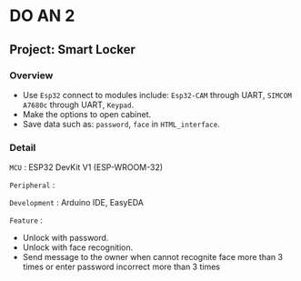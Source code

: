 # DO AN 2
## Project: Smart Locker
### Overview
- Use `Esp32` connect to modules include: `Esp32-CAM` through UART, `SIMCOM A7680c` through UART, `Keypad`.
- Make the options to open cabinet.
- Save data such as: `password`, `face` in `HTML_interface`.
### Detail
`MCU` : ESP32 DevKit V1 (ESP-WROOM-32)

`Peripheral` : 

`Development` : Arduino IDE, EasyEDA

`Feature` : 
- Unlock with password.
- Unlock with face recognition.
- Send message to the owner when cannot recognite face more than 3 times or enter password incorrect more than 3 times
